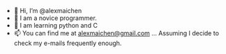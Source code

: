 - 👋 Hi, I’m @alexmaichen
- 👀 I am a novice programmer.
- 🌱 I am learning python and C
- 📫 You can find me at alexmaichen@gmail.com ... Assuming I decide to check my e-mails frequently enough.

<!---
alexmaichen/alexmaichen is a ✨ special ✨ repository because its `README.md` (this file) appears on your GitHub profile.
You can click the Preview link to take a look at your changes.
--->
